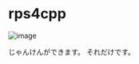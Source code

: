 # rps4cpp
![image](https://user-images.githubusercontent.com/44921082/102684335-dd0afd80-421a-11eb-8a6b-6ddc33a6a705.png)

じゃんけんができます。
それだけです。
